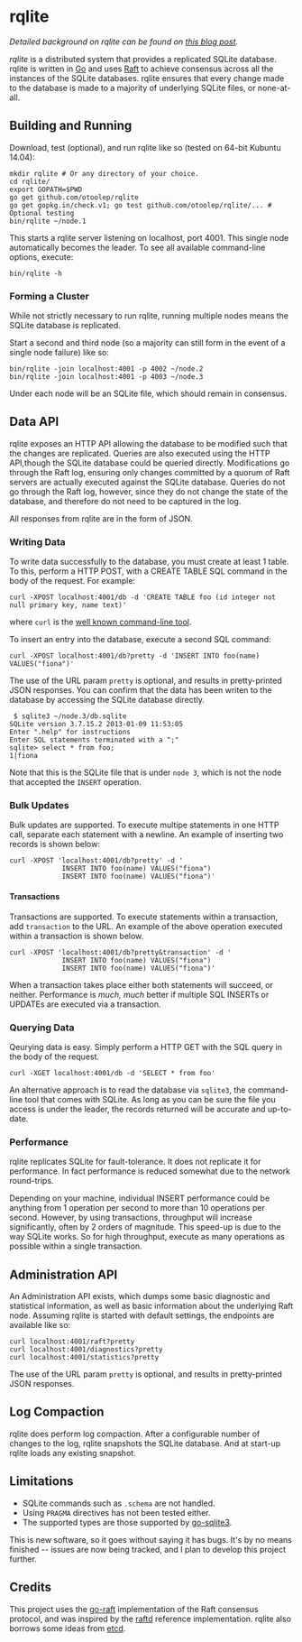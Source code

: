 rqlite
======
*Detailed background on rqlite can be found on [this blog post](http://www.philipotoole.com/replicating-sqlite-using-raft-consensus).*

*rqlite* is a distributed system that provides a replicated SQLite database. rqlite is written in [Go](http://golang.org/) and uses [Raft](http://raftconsensus.github.io/) to achieve consensus across all the instances of the SQLite databases. rqlite ensures that every change made to the database is made to a majority of underlying SQLite files, or none-at-all.

## Building and Running
Download, test (optional), and run rqlite like so (tested on 64-bit Kubuntu 14.04):

    mkdir rqlite # Or any directory of your choice.
    cd rqlite/
    export GOPATH=$PWD
    go get github.com/otoolep/rqlite
    go get gopkg.in/check.v1; go test github.com/otoolep/rqlite/... # Optional testing
    bin/rqlite ~/node.1

This starts a rqlite server listening on localhost, port 4001. This single node automatically becomes the leader. To see all available command-line options, execute:

    bin/rqlite -h

### Forming a Cluster
While not strictly necessary to run rqlite, running multiple nodes means the SQLite database is replicated.

Start a second and third node (so a majority can still form in the event of a single node failure) like so:

    bin/rqlite -join localhost:4001 -p 4002 ~/node.2
    bin/rqlite -join localhost:4001 -p 4003 ~/node.3

Under each node will be an SQLite file, which should remain in consensus.

## Data API
rqlite exposes an HTTP API allowing the database to be modified such that the changes are replicated. Queries are also executed using the HTTP API,though the SQLite database could be queried directly. Modifications go through the Raft log, ensuring only changes committed by a quorum of Raft servers are actually executed against the SQLite database. Queries do not go through the Raft log, however, since they do not change the state of the database, and therefore do not need to be captured in the log.

All responses from rqlite are in the form of JSON.

### Writing Data
To write data successfully to the database, you must create at least 1 table. To this, perform a HTTP POST, with a CREATE TABLE SQL command in the body of the request. For example:

    curl -XPOST localhost:4001/db -d 'CREATE TABLE foo (id integer not null primary key, name text)'

where `curl` is the [well known command-line tool](http://curl.haxx.se/).

To insert an entry into the database, execute a second SQL command:

    curl -XPOST localhost:4001/db?pretty -d 'INSERT INTO foo(name) VALUES("fiona")'

The use of the URL param `pretty` is optional, and results in pretty-printed JSON responses. You can confirm that the data has been writen to the database by accessing the SQLite database directly.

     $ sqlite3 ~/node.3/db.sqlite
    SQLite version 3.7.15.2 2013-01-09 11:53:05
    Enter ".help" for instructions
    Enter SQL statements terminated with a ";"
    sqlite> select * from foo;
    1|fiona
Note that this is the SQLite file that is under `node 3`, which is not the node that accepted the `INSERT` operation.

### Bulk Updates
Bulk updates are supported. To execute multipe statements in one HTTP call, separate each statement with a newline. An example of inserting two records is shown below:

    curl -XPOST 'localhost:4001/db?pretty' -d '
                 INSERT INTO foo(name) VALUES("fiona")
                 INSERT INTO foo(name) VALUES("fiona")'
#### Transactions
Transactions are supported. To execute statements within a transaction, add `transaction` to the URL. An example of the above operation executed within a transaction is shown below.

    curl -XPOST 'localhost:4001/db?pretty&transaction' -d '
                 INSERT INTO foo(name) VALUES("fiona")
                 INSERT INTO foo(name) VALUES("fiona")'

When a transaction takes place either both statements will succeed, or neither. Performance is *much, much* better if multiple SQL INSERTs or UPDATEs are executed via a transaction.

### Querying Data
Qeurying data is easy. Simply perform a HTTP GET with the SQL query in the body of the request.

    curl -XGET localhost:4001/db -d 'SELECT * from foo'
    
An alternative approach is to read the database via `sqlite3`, the command-line tool that comes with SQLite. As long as you can be sure the file you access is under the leader, the records returned will be accurate and up-to-date.

### Performance
rqlite replicates SQLite for fault-tolerance. It does not replicate it for performance. In fact performance is reduced somewhat due to the network round-trips.

Depending on your machine, individual INSERT performance could be anything from 1 operation per second to more than 10 operations per second. However, by using transactions, throughput will increase significantly, often by 2 orders of magnitude. This speed-up is due to the way SQLite works. So for high throughput, execute as many operations as possible within a single transaction.

## Administration API
An Administration API exists, which dumps some basic diagnostic and statistical information, as well as basic information about the underlying Raft node. Assuming rqlite is started with default settings, the endpoints are available like so:

    curl localhost:4001/raft?pretty
    curl localhost:4001/diagnostics?pretty
    curl localhost:4001/statistics?pretty

The use of the URL param `pretty` is optional, and results in pretty-printed JSON responses.

## Log Compaction
rqlite does perform log compaction. After a configurable number of changes to the log, rqlite snapshots the SQLite database. And at start-up rqlite loads any existing snapshot.

## Limitations
 * SQLite commands such as `.schema` are not handled.
 * Using `PRAGMA` directives has not been tested either.
 * The supported types are those supported by [go-sqlite3](http://godoc.org/github.com/mattn/go-sqlite3).

This is new software, so it goes without saying it has bugs. It's by no means finished -- issues are now being tracked, and I plan to develop this project further.

## Credits
This project uses the [go-raft](https://github.com/goraft/raft) implementation of the Raft consensus protocol, and was inspired by the [raftd](https://github.com/goraft/raftd) reference implementation. rqlite also borrows some ideas from [etcd](https://github.com/coreos/etcd).
